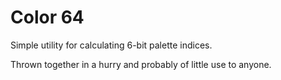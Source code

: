 # Color 64
Simple utility for calculating 6-bit palette indices.

Thrown together in a hurry and probably of little use to anyone.
